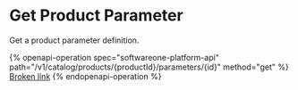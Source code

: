 # Get Product Parameter

Get a product parameter definition.

{% openapi-operation spec="softwareone-platform-api" path="/v1/catalog/products/{productId}/parameters/{id}" method="get" %}
[Broken link](broken-reference)
{% endopenapi-operation %}
